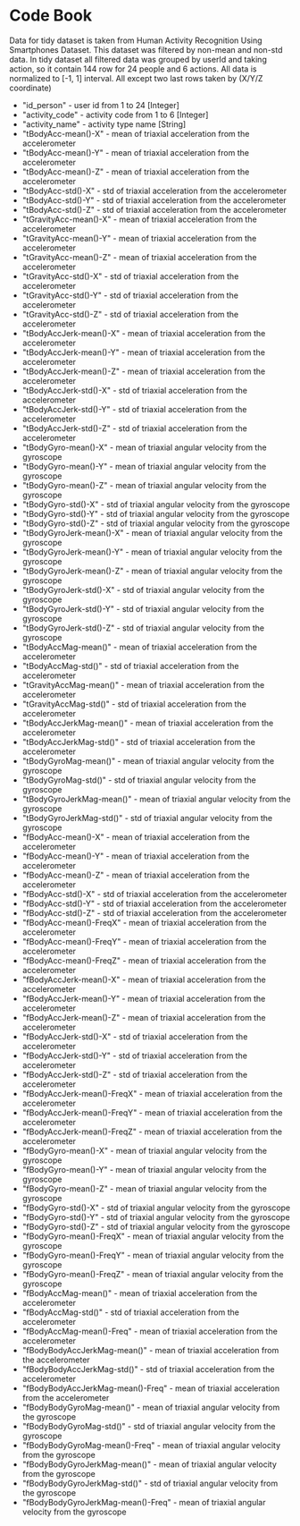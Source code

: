 Code Book
=======================================================
Data for tidy dataset is taken from Human Activity Recognition Using Smartphones Dataset.
This dataset was filtered by non-mean and non-std data.
In tidy dataset all filtered data was grouped by userId and taking action, so it contain 144 row for 24 people and 6 actions.
All data is normalized to [-1, 1] interval.
All except two last rows taken by (X/Y/Z coordinate)


* "id_person" - user id from 1 to 24 [Integer]
* "activity_code" - activity code from 1 to 6 [Integer]
* "activity_name" - activity type name [String]
* "tBodyAcc-mean()-X" - mean of triaxial acceleration from the accelerometer
* "tBodyAcc-mean()-Y" - mean of triaxial acceleration from the accelerometer
* "tBodyAcc-mean()-Z" - mean of triaxial acceleration from the accelerometer
* "tBodyAcc-std()-X" - std of triaxial acceleration from the accelerometer
* "tBodyAcc-std()-Y" - std of triaxial acceleration from the accelerometer
* "tBodyAcc-std()-Z" - std of triaxial acceleration from the accelerometer
* "tGravityAcc-mean()-X" - mean of triaxial acceleration from the accelerometer
* "tGravityAcc-mean()-Y" - mean of triaxial acceleration from the accelerometer
* "tGravityAcc-mean()-Z" - mean of triaxial acceleration from the accelerometer
* "tGravityAcc-std()-X" - std of triaxial acceleration from the accelerometer
* "tGravityAcc-std()-Y" - std of triaxial acceleration from the accelerometer
* "tGravityAcc-std()-Z" - std of triaxial acceleration from the accelerometer
* "tBodyAccJerk-mean()-X" - mean of triaxial acceleration from the accelerometer
* "tBodyAccJerk-mean()-Y" - mean of triaxial acceleration from the accelerometer
* "tBodyAccJerk-mean()-Z" - mean of triaxial acceleration from the accelerometer
* "tBodyAccJerk-std()-X" - std of triaxial acceleration from the accelerometer
* "tBodyAccJerk-std()-Y" - std of triaxial acceleration from the accelerometer
* "tBodyAccJerk-std()-Z" - std of triaxial acceleration from the accelerometer
* "tBodyGyro-mean()-X" - mean of triaxial angular velocity from the gyroscope
* "tBodyGyro-mean()-Y" - mean of triaxial angular velocity from the gyroscope
* "tBodyGyro-mean()-Z" - mean of triaxial angular velocity from the gyroscope
* "tBodyGyro-std()-X" - std of triaxial angular velocity from the gyroscope
* "tBodyGyro-std()-Y" - std of triaxial angular velocity from the gyroscope
* "tBodyGyro-std()-Z" - std of triaxial angular velocity from the gyroscope
* "tBodyGyroJerk-mean()-X" - mean of triaxial angular velocity from the gyroscope
* "tBodyGyroJerk-mean()-Y" - mean of triaxial angular velocity from the gyroscope
* "tBodyGyroJerk-mean()-Z" - mean of triaxial angular velocity from the gyroscope
* "tBodyGyroJerk-std()-X" - std of triaxial angular velocity from the gyroscope
* "tBodyGyroJerk-std()-Y" - std of triaxial angular velocity from the gyroscope
* "tBodyGyroJerk-std()-Z" - std of triaxial angular velocity from the gyroscope
* "tBodyAccMag-mean()" - mean of triaxial acceleration from the accelerometer
* "tBodyAccMag-std()" - std of triaxial acceleration from the accelerometer
* "tGravityAccMag-mean()" - mean of triaxial acceleration from the accelerometer
* "tGravityAccMag-std()" - std of triaxial acceleration from the accelerometer
* "tBodyAccJerkMag-mean()" - mean of triaxial acceleration from the accelerometer
* "tBodyAccJerkMag-std()" - std of triaxial acceleration from the accelerometer
* "tBodyGyroMag-mean()" - mean of triaxial angular velocity from the gyroscope
* "tBodyGyroMag-std()" - std of triaxial angular velocity from the gyroscope
* "tBodyGyroJerkMag-mean()" - mean of triaxial angular velocity from the gyroscope
* "tBodyGyroJerkMag-std()" - std of triaxial angular velocity from the gyroscope
* "fBodyAcc-mean()-X" - mean of triaxial acceleration from the accelerometer
* "fBodyAcc-mean()-Y" - mean of triaxial acceleration from the accelerometer
* "fBodyAcc-mean()-Z" - mean of triaxial acceleration from the accelerometer
* "fBodyAcc-std()-X" - std of triaxial acceleration from the accelerometer
* "fBodyAcc-std()-Y" - std of triaxial acceleration from the accelerometer
* "fBodyAcc-std()-Z" - std of triaxial acceleration from the accelerometer
* "fBodyAcc-mean()-FreqX" - mean of triaxial acceleration from the accelerometer
* "fBodyAcc-mean()-FreqY" - mean of triaxial acceleration from the accelerometer
* "fBodyAcc-mean()-FreqZ" - mean of triaxial acceleration from the accelerometer
* "fBodyAccJerk-mean()-X" - mean of triaxial acceleration from the accelerometer
* "fBodyAccJerk-mean()-Y" - mean of triaxial acceleration from the accelerometer
* "fBodyAccJerk-mean()-Z" - mean of triaxial acceleration from the accelerometer
* "fBodyAccJerk-std()-X" - std of triaxial acceleration from the accelerometer
* "fBodyAccJerk-std()-Y" - std of triaxial acceleration from the accelerometer
* "fBodyAccJerk-std()-Z" - std of triaxial acceleration from the accelerometer
* "fBodyAccJerk-mean()-FreqX" - mean of triaxial acceleration from the accelerometer
* "fBodyAccJerk-mean()-FreqY" - mean of triaxial acceleration from the accelerometer
* "fBodyAccJerk-mean()-FreqZ" - mean of triaxial acceleration from the accelerometer
* "fBodyGyro-mean()-X" - mean of triaxial angular velocity from the gyroscope
* "fBodyGyro-mean()-Y" - mean of triaxial angular velocity from the gyroscope
* "fBodyGyro-mean()-Z" - mean of triaxial angular velocity from the gyroscope
* "fBodyGyro-std()-X" - std of triaxial angular velocity from the gyroscope
* "fBodyGyro-std()-Y" - std of triaxial angular velocity from the gyroscope
* "fBodyGyro-std()-Z" - std of triaxial angular velocity from the gyroscope
* "fBodyGyro-mean()-FreqX" - mean of triaxial angular velocity from the gyroscope
* "fBodyGyro-mean()-FreqY" - mean of triaxial angular velocity from the gyroscope
* "fBodyGyro-mean()-FreqZ" - mean of triaxial angular velocity from the gyroscope
* "fBodyAccMag-mean()" - mean of triaxial acceleration from the accelerometer
* "fBodyAccMag-std()" - std of triaxial acceleration from the accelerometer
* "fBodyAccMag-mean()-Freq" - mean of triaxial acceleration from the accelerometer
* "fBodyBodyAccJerkMag-mean()" - mean of triaxial acceleration from the accelerometer
* "fBodyBodyAccJerkMag-std()" - std of triaxial acceleration from the accelerometer
* "fBodyBodyAccJerkMag-mean()-Freq" - mean of triaxial acceleration from the accelerometer
* "fBodyBodyGyroMag-mean()" - mean of triaxial angular velocity from the gyroscope
* "fBodyBodyGyroMag-std()" - std of triaxial angular velocity from the gyroscope
* "fBodyBodyGyroMag-mean()-Freq" - mean of triaxial angular velocity from the gyroscope
* "fBodyBodyGyroJerkMag-mean()" - mean of triaxial angular velocity from the gyroscope
* "fBodyBodyGyroJerkMag-std()" - std of triaxial angular velocity from the gyroscope
* "fBodyBodyGyroJerkMag-mean()-Freq" - mean of triaxial angular velocity from the gyroscope

